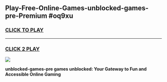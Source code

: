 
## Play-Free-Online-Games-unblocked-games-pre-Premium #oq9xu
<h3>
<a href="https://premium.freeplayer.one?title=unblocked-games-pre&ref=8M">CLICK TO PLAY</a></h3>
<hr>

<h3>
<a href="https://premium.freeplayer.one?title=unblocked-games-pre&ref=8M">CLICK 2 PLAY</a>
  
</h3>

<a href="https://premium.freeplayer.one?title=unblocked-games-pre&ref=8M"><img src="https://clearcache.store/games.png"></a>


**unblocked-games-pre games unblocked: Your Gateway to Fun and Accessible Online Gaming**
